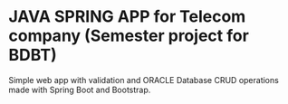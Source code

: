 # JAVA SPRING APP for Telecom company (Semester project for BDBT)
Simple web app with validation and ORACLE Database CRUD operations made with Spring Boot and Bootstrap.
